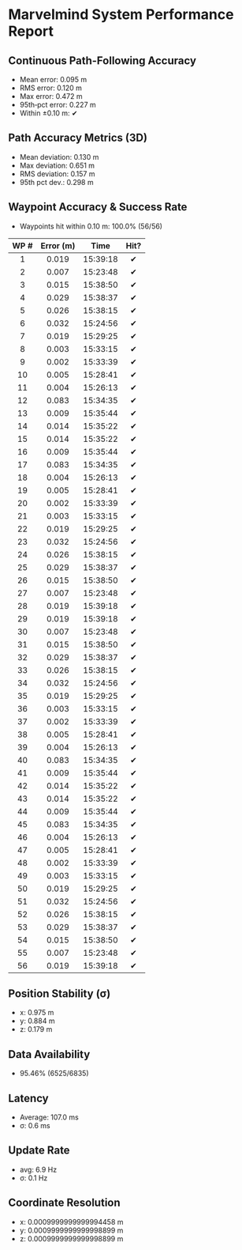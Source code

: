 # Marvelmind System Performance Report

## Continuous Path-Following Accuracy
- Mean error:      0.095 m
- RMS error:       0.120 m
- Max error:       0.472 m
- 95th‐pct error:  0.227 m
- Within ±0.10 m:  ✔

## Path Accuracy Metrics (3D)
- Mean deviation: 0.130 m
- Max deviation:  0.651 m
- RMS deviation:  0.157 m
- 95th pct dev.:  0.298 m

## Waypoint Accuracy & Success Rate
- Waypoints hit within 0.10 m: 100.0% (56/56)

| WP # | Error (m) |   Time   | Hit? |
|:----:|:---------:|:--------:|:----:|
|  1   |   0.019   | 15:39:18 |  ✔   |
|  2   |   0.007   | 15:23:48 |  ✔   |
|  3   |   0.015   | 15:38:50 |  ✔   |
|  4   |   0.029   | 15:38:37 |  ✔   |
|  5   |   0.026   | 15:38:15 |  ✔   |
|  6   |   0.032   | 15:24:56 |  ✔   |
|  7   |   0.019   | 15:29:25 |  ✔   |
|  8   |   0.003   | 15:33:15 |  ✔   |
|  9   |   0.002   | 15:33:39 |  ✔   |
|  10  |   0.005   | 15:28:41 |  ✔   |
|  11  |   0.004   | 15:26:13 |  ✔   |
|  12  |   0.083   | 15:34:35 |  ✔   |
|  13  |   0.009   | 15:35:44 |  ✔   |
|  14  |   0.014   | 15:35:22 |  ✔   |
|  15  |   0.014   | 15:35:22 |  ✔   |
|  16  |   0.009   | 15:35:44 |  ✔   |
|  17  |   0.083   | 15:34:35 |  ✔   |
|  18  |   0.004   | 15:26:13 |  ✔   |
|  19  |   0.005   | 15:28:41 |  ✔   |
|  20  |   0.002   | 15:33:39 |  ✔   |
|  21  |   0.003   | 15:33:15 |  ✔   |
|  22  |   0.019   | 15:29:25 |  ✔   |
|  23  |   0.032   | 15:24:56 |  ✔   |
|  24  |   0.026   | 15:38:15 |  ✔   |
|  25  |   0.029   | 15:38:37 |  ✔   |
|  26  |   0.015   | 15:38:50 |  ✔   |
|  27  |   0.007   | 15:23:48 |  ✔   |
|  28  |   0.019   | 15:39:18 |  ✔   |
|  29  |   0.019   | 15:39:18 |  ✔   |
|  30  |   0.007   | 15:23:48 |  ✔   |
|  31  |   0.015   | 15:38:50 |  ✔   |
|  32  |   0.029   | 15:38:37 |  ✔   |
|  33  |   0.026   | 15:38:15 |  ✔   |
|  34  |   0.032   | 15:24:56 |  ✔   |
|  35  |   0.019   | 15:29:25 |  ✔   |
|  36  |   0.003   | 15:33:15 |  ✔   |
|  37  |   0.002   | 15:33:39 |  ✔   |
|  38  |   0.005   | 15:28:41 |  ✔   |
|  39  |   0.004   | 15:26:13 |  ✔   |
|  40  |   0.083   | 15:34:35 |  ✔   |
|  41  |   0.009   | 15:35:44 |  ✔   |
|  42  |   0.014   | 15:35:22 |  ✔   |
|  43  |   0.014   | 15:35:22 |  ✔   |
|  44  |   0.009   | 15:35:44 |  ✔   |
|  45  |   0.083   | 15:34:35 |  ✔   |
|  46  |   0.004   | 15:26:13 |  ✔   |
|  47  |   0.005   | 15:28:41 |  ✔   |
|  48  |   0.002   | 15:33:39 |  ✔   |
|  49  |   0.003   | 15:33:15 |  ✔   |
|  50  |   0.019   | 15:29:25 |  ✔   |
|  51  |   0.032   | 15:24:56 |  ✔   |
|  52  |   0.026   | 15:38:15 |  ✔   |
|  53  |   0.029   | 15:38:37 |  ✔   |
|  54  |   0.015   | 15:38:50 |  ✔   |
|  55  |   0.007   | 15:23:48 |  ✔   |
|  56  |   0.019   | 15:39:18 |  ✔   |

## Position Stability (σ)
- x: 0.975 m
- y: 0.884 m
- z: 0.179 m

## Data Availability
- 95.46% (6525/6835)

## Latency
- Average: 107.0 ms
- σ: 0.6 ms

## Update Rate
- avg: 6.9 Hz
- σ: 0.1 Hz

## Coordinate Resolution
- x: 0.0009999999999994458 m
- y: 0.0009999999999998899 m
- z: 0.0009999999999998899 m
